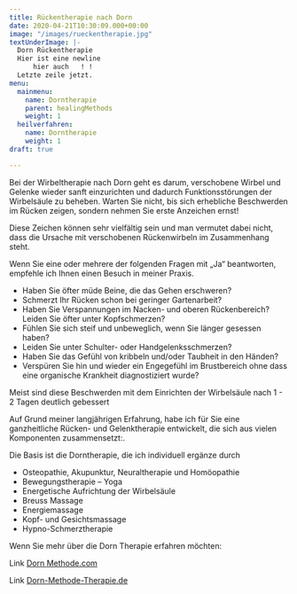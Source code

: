```yaml
---
title: Rückentherapie nach Dorn
date: 2020-04-21T10:30:09.000+00:00
image: "/images/rueckentherapie.jpg"
textUnderImage: |-
  Dorn Rückentherapie
  Hier ist eine newline
      hier auch   ! !
  Letzte zeile jetzt.
menu:
  mainmenu:
    name: Dorntherapie
    parent: healingMethods
    weight: 1
  heilverfahren:
    name: Dorntherapie
    weight: 1
draft: true

---
```

Bei der Wirbeltherapie nach Dorn geht es darum, verschobene Wirbel und Gelenke wieder sanft einzurichten und dadurch Funktionsstörungen der Wirbelsäule zu beheben. Warten Sie nicht, bis sich erhebliche Beschwerden im Rücken zeigen, sondern nehmen Sie erste Anzeichen ernst!

Diese Zeichen können sehr vielfältig sein und man vermutet dabei nicht, dass die Ursache mit verschobenen Rückenwirbeln im Zusammenhang steht.

Wenn Sie eine oder mehrere der folgenden Fragen mit „Ja“ beantworten, empfehle ich Ihnen einen Besuch in meiner Praxis.

* Haben Sie öfter müde Beine, die das Gehen erschweren?
* Schmerzt Ihr Rücken schon bei geringer Gartenarbeit?
* Haben Sie Verspannungen im Nacken- und oberen Rückenbereich? Leiden Sie öfter unter Kopfschmerzen?
* Fühlen Sie sich steif und unbeweglich, wenn Sie länger gesessen haben?
* Leiden Sie unter Schulter- oder Handgelenksschmerzen?
* Haben Sie das Gefühl von kribbeln und/oder Taubheit in den Händen?
* Verspüren Sie hin und wieder ein Engegefühl im Brustbereich ohne dass eine organische Krankheit diagnostiziert wurde?

Meist sind diese Beschwerden mit dem Einrichten der Wirbelsäule nach 1 - 2 Tagen deutlich gebessert

Auf Grund meiner langjährigen Erfahrung, habe ich für Sie eine ganzheitliche Rücken- und Gelenktherapie entwickelt, die sich aus vielen Komponenten zusammensetzt:.

Die Basis ist die Dorntherapie, die ich individuell ergänze durch

* Osteopathie, Akupunktur, Neuraltherapie und Homöopathie
* Bewegungstherapie – Yoga
* Energetische Aufrichtung der Wirbelsäule
* Breuss Massage
* Energiemassage
* Kopf- und Gesichtsmassage
* Hypno-Schmerztherapie

Wenn Sie mehr über die Dorn Therapie erfahren möchten:

Link [Dorn Methode.com](http://www.dornmethode.com/)

Link [Dorn-Methode-Therapie.de]()